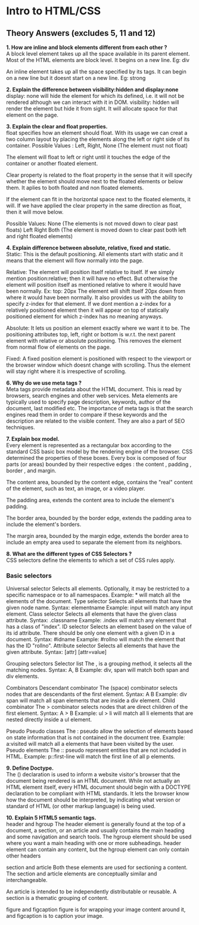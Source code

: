 # Intro to HTML/CSS
## Theory Answers (excludes 5, 11 and 12)

**1. How are inline and block elements different from each other ?**  
A block level element takes up all the space available in its parent element. Most of the HTML elements are block level. It begins on a new line. Eg: div  

An inline element takes up all the space specified by its tags. It can begin on a new line but it doesnt start on a new line. Eg: strong

**2. Explain the difference between visibility:hidden and display:none**    
display: none will hide the element for which its defined, i.e. it will not be rendered although we can interact with it in DOM.
visibility: hidden will render the element but hide it from sight. It will allocate space for that element on the page.

**3. Explain the clear and float properties.**    
float specifies how an element should float. With its usage we can creat a two column layout by placing the elements along the left or right side of its container.
Possible Values : Left, Right, None (The element must not float)

The element will float to left or right until it touches the edge of the container or another floated element.

Clear property is related to the float property in the sense that it will specify whether the element should move next to the floated elements or below them. It aplies to both floated and non floated elements.

If the element can fit in the horizontal space next to the floated elements, it will. If we have applied the clear property in the same direction as float, then it will move below.

Possible Values: 
None (The elements is not moved down to clear past floats)
Left
Right
Both (The element is moved down to clear past both left and right floated elements)

**4. Explain difference between absolute, relative, fixed and static.**  
Static: This is the default positioning. All elements start with static and it means that the element will flow normally into the page.

Relative: The element will position itself relative to itself. If we simply mention position:relative; then it will have no effect. But otherwise the element will position itself as mentioned relative to where it would have been normally. Ex: top: 20px The element will shift itself 20px down from where it would have been normally. It also provides us with the ability to specify z-index for that element. If we dont mention a z-index for a relatively positioned element then it will appear on top of statically positioned element for which z-index has no meaning anyways.

Absolute: It lets us position an element exactly where we want it to be. The positioning attributes top, left, right or bottom is w.r.t. the next parent element with relative or absolute positioning. This removes the element from normal flow of elements on the page.

Fixed: A fixed position element is positioned with respect to the viewport or the browser window which doesnt change with scrolling. Thus the element will stay right where it is irrespective of scrolling.

**6. Why do we use meta tags ?**  
Meta tags provide metadata about the HTML document. This is read by browsers, search engines and other web services. Meta elements are typically used to specify page description, keywords, author of the document, last modified etc. The importance of meta tags is that the search engines read them in order to compare if these keywords and the description are related to the visible content. They are also a part of SEO techniques.

**7. Explain box model.**    
Every element is represented as a rectangular box according to the standard CSS basic box model by the rendering engine of the browser. CSS determined the properties of these boxes.
Every box is composed of four parts (or areas) bounded by their respective edges : the content , padding , border , and margin.

The content area, bounded by the content edge, contains the "real" content of the element, such as text, an image, or a video player.

The padding area, extends the content area to include the element's padding.

The border area, bounded by the border edge, extends the padding area to include the element's borders.

The margin area, bounded by the margin edge, extends the border area to include an empty area used to separate the element from its neighbors. 

**8. What are the different types of CSS Selectors ?**  
CSS selectors define the elements to which a set of CSS rules apply.
### Basic selectors
Universal selector
Selects all elements. Optionally, it may be restricted to a specific namespace or to all namespaces.
Example: * will match all the elements of the document.
Type selector
Selects all elements that have the given node name.
Syntax: elementname
Example: input will match any input element.
Class selector
Selects all elements that have the given class attribute.
Syntax: .classname
Example: .index will match any element that has a class of "index".
ID selector
Selects an element based on the value of its id attribute. There should be only one element with a given ID in a document.
Syntax: #idname
Example: #rollno will match the element that has the ID "rollno".
Attribute selector
Selects all elements that have the given attribute.
Syntax: [attr] [attr=value] 

Grouping selectors
Selector list
The , is a grouping method, it selects all the matching nodes.
Syntax: A, B
Example: div, span will match both span and div elements.

Combinators
Descendant combinator
The   (space) combinator selects nodes that are descendants of the first element.
Syntax: A B
Example: div span will match all span elements that are inside a div element.
Child combinator
The > combinator selects nodes that are direct children of the first element.
Syntax: A > B
Example: ul > li will match all li elements that are nested directly inside a ul element.

Pseudo
Pseudo classes
The : pseudo allow the selection of elements based on state information that is not contained in the document tree.
Example: a:visited will match all a elements that have been visited by the user.
Pseudo elements
The :: pseudo represent entities that are not included in HTML.
Example: p::first-line will match the first line of all p elements.

**9. Define Doctype.**     
The (<!DOCTYPE html>) declaration is used to inform a website visitor's browser that the document being rendered is an HTML document. While not actually an HTML element itself, every HTML document should begin with a DOCTYPE declaration to be compliant with HTML standards. It lets the browser know how the document should be interpreted, by indicating what version or standard of HTML (or other markup language) is being used.

**10. Explain 5 HTML5 semantic tags.**  
header and hgroup
The header element is generally found at the top of a document, a section, or an article and usually contains the main heading and some navigation and search tools.
The hgroup element should be used where you want a main heading with one or more subheadings. header element can contain any content, but the hgroup element can only contain other headers

section and article
Both these elements are used for sectioning a content. The section and article elements are conceptually similar and interchangeable.

An article is intended to be independently distributable or reusable.
A section is a thematic grouping of content.

figure and figcaption
figure is for wrapping your image content around it, and figcaption is to caption your image.